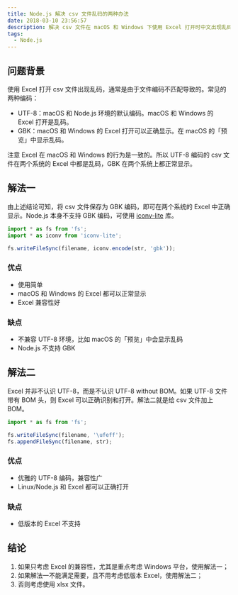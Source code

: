 ```yaml
---
title: Node.js 解决 csv 文件乱码的两种办法
date: 2018-03-10 23:56:57
description: 解决 csv 文件在 macOS 和 Windows 下使用 Excel 打开时中文出现乱码的问题。
tags:
  - Node.js
---
```


## 问题背景

使用 Excel 打开 csv 文件出现乱码，通常是由于文件编码不匹配导致的。常见的两种编码：

- UTF-8：macOS 和 Node.js 环境的默认编码。macOS 和 Windows 的 Excel 打开是乱码。
- GBK：macOS 和 Windows 的 Excel 打开可以正确显示。在 macOS 的「预览」中显示乱码。

注意 Excel 在 macOS 和 Windows 的行为是一致的。所以 UTF-8 编码的 csv 文件在两个系统的 Excel 中都是乱码，GBK 在两个系统上都正常显示。

## 解法一

由上述结论可知，将 csv 文件保存为 GBK 编码，即可在两个系统的 Excel 中正确显示。Node.js 本身不支持 GBK 编码，可使用 [iconv-lite](iconv-lite) 库。

```javascript
import * as fs from 'fs';
import * as iconv from 'iconv-lite';

fs.writeFileSync(filename, iconv.encode(str, 'gbk'));
```

### 优点

- 使用简单
- macOS 和 Windows 的 Excel 都可以正常显示
- Excel 兼容性好

### 缺点

- 不兼容 UTF-8 环境，比如 macOS 的「预览」中会显示乱码
- Node.js 不支持 GBK

## 解法二

Excel 并非不认识 UTF-8，而是不认识 UTF-8 without BOM。如果 UTF-8 文件带有 BOM 头，则 Excel 可以正确识别和打开。解法二就是给 csv 文件加上 BOM。

```js
import * as fs from 'fs';

fs.writeFileSync(filename, '\ufeff');
fs.appendFileSync(filename, str);
```

### 优点

- 优雅的 UTF-8 编码，兼容性广
- Linux/Node.js 和 Excel 都可以正确打开

### 缺点

- 低版本的 Excel 不支持

## 结论

1. 如果只考虑 Excel 的兼容性，尤其是重点考虑 Windows 平台，使用解法一；
2. 如果解法一不能满足需要，且不用考虑低版本 Excel，使用解法二；
3. 否则考虑使用 xlsx 文件。

[iconv-lite]: https://github.com/ashtuchkin/iconv-lite

